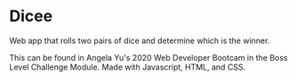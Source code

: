 # Dicee
Web app that rolls two pairs of dice and determine which is the winner.

This can be found in Angela Yu's 2020 Web Developer Bootcam in the Boss Level Challenge Module.
Made with Javascript, HTML, and CSS.
